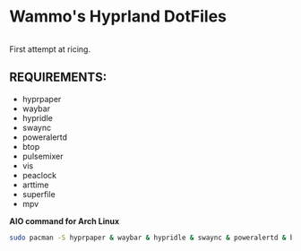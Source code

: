 # Wammo's Hyprland DotFiles

![]()

First attempt at ricing.

## REQUIREMENTS:

+ hyprpaper
+ waybar
+ hypridle
+ swaync
+ poweralertd
+ btop
+ pulsemixer
+ vis
+ peaclock
+ arttime
+ superfile
+ mpv

**AIO command for Arch Linux**

```bash
sudo pacman -S hyprpaper & waybar & hypridle & swaync & poweralertd & btop & pulsemixer & vis & peaclock & arttime & superfile & mpv
```
